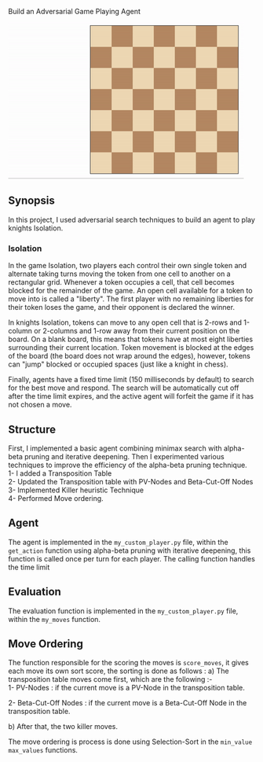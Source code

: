  Build an Adversarial Game Playing Agent

![Example game of isolation on a square board](viz.gif)
## Synopsis

In this project, I used adversarial search techniques to build an agent to play knights Isolation.
### Isolation

In the game Isolation, two players each control their own single token and alternate taking turns moving the token from one cell to another on a rectangular grid.  Whenever a token occupies a cell, that cell becomes blocked for the remainder of the game.  An open cell available for a token to move into is called a "liberty".  The first player with no remaining liberties for their token loses the game, and their opponent is declared the winner.

In knights Isolation, tokens can move to any open cell that is 2-rows and 1-column or 2-columns and 1-row away from their current position on the board.  On a blank board, this means that tokens have at most eight liberties surrounding their current location.  Token movement is blocked at the edges of the board (the board does not wrap around the edges), however, tokens can "jump" blocked or occupied spaces (just like a knight in chess).

Finally, agents have a fixed time limit (150 milliseconds by default) to search for the best move and respond.  The search will be automatically cut off after the time limit expires, and the active agent will forfeit the game if it has not chosen a move.
## Structure
First, I implemented a basic agent combining minimax search with alpha-beta pruning and iterative deepening.
Then I experimented various techniques to improve the efficiency of the alpha-beta pruning technique.<br/>
1- I added a Transposition Table <br>
2- Updated the Transposition table with PV-Nodes and Beta-Cut-Off Nodes <br>
3- Implemented Killer heuristic Technique <br>
4- Performed Move ordering.
## Agent
The agent is implemented in the `my_custom_player.py` file, within the `get_action` function using alpha-beta pruning with iterative deepening, 
this function is called once per turn for each player. The calling function handles the time limit
## Evaluation
The evaluation function is implemented in the `my_custom_player.py` file, within the `my_moves` function.
## Move Ordering    <br>    
The function responsible for the scoring the moves is `score_moves`, it gives each move its own sort score,
the sorting is done as follows : a) The transposition table moves come first, which are the following :-
<br> 
1- PV-Nodes : if the current move is a PV-Node in the transposition table.

2- Beta-Cut-Off Nodes :  if the current move is a Beta-Cut-Off Node in the transposition table.
<br>

b) After that, the two killer moves.

The move ordering is process is done using Selection-Sort in the `min_value`  `max_values` functions.




